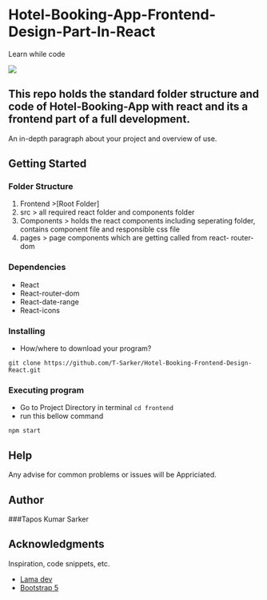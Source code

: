# Hotel-Booking-App-Frontend-Design-Part-In-React

Learn while code

<img src="https://i.postimg.cc/MHLrx9Xr/screencapture-localhost-3000-2022-09-05-16-40-55.png">

## This repo holds the standard folder structure and code of  Hotel-Booking-App with react and its a frontend part of a full development.

An in-depth paragraph about your project and overview of use.

## Getting Started

### Folder Structure
1. Frontend >[Root Folder]
2. src > all required react folder and components folder
3. Components > holds the react components including seperating folder, contains component file and responsible css file
4. pages > page components which are getting called from react- router-dom

### Dependencies

* React
* React-router-dom
* React-date-range
* React-icons


### Installing

* How/where to download your program?
```
git clone https://github.com/T-Sarker/Hotel-Booking-Frontend-Design-React.git
```

<!-- * Any modifications needed to be made to files/folders -->

### Executing program

* Go to Project Directory  in terminal
`cd frontend`
* run this bellow command 
```
npm start
```

## Help

Any advise for common problems or issues will be Appriciated.


## Author
###Tapos Kumar Sarker

<!--
Contributors names and contact info

ex. Dominique Pizzie  
ex. [@DomPizzie](https://twitter.com/dompizzie)

## Version History

* 0.2
    * Various bug fixes and optimizations
    * See [commit change]() or See [release history]()
* 0.1
    * Initial Release

## License

This project is licensed under the [NAME HERE] License - see the LICENSE.md file for details
-->
## Acknowledgments

Inspiration, code snippets, etc.
* [Lama dev](https://www.youtube.com/c/LamaDev)
* [Bootstrap 5](https://getbootstrap.com/)
